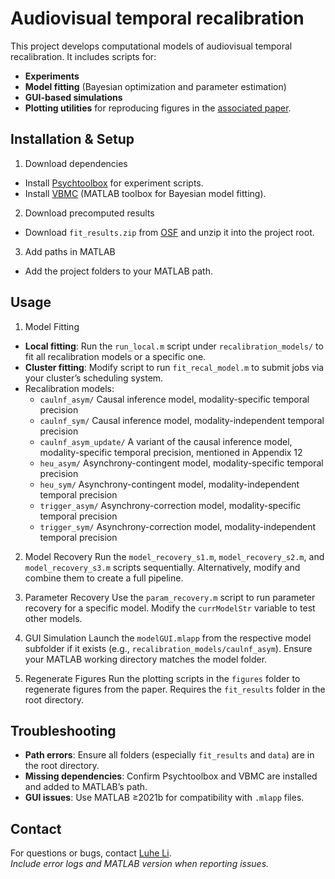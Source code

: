# Audiovisual temporal recalibration

This project develops computational models of audiovisual temporal recalibration. It includes scripts for:  
- **Experiments**  
- **Model fitting** (Bayesian optimization and parameter estimation)  
- **GUI-based simulations**  
- **Plotting utilities** for reproducing figures in the [associated paper](https://elifesciences.org/reviewed-preprints/97765).  

## Installation & Setup

1. Download dependencies
- Install [Psychtoolbox](https://psychtoolbox.org/) for experiment scripts.  
- Install [VBMC](https://github.com/acerbilab/vbmc) (MATLAB toolbox for Bayesian model fitting). 

2. Download precomputed results
- Download `fit_results.zip` from [OSF](https://osf.io/8s7qv/) and unzip it into the project root.  

3. Add paths in MATLAB
- Add the project folders to your MATLAB path.

## Usage

1. Model Fitting
- **Local fitting**: Run the `run_local.m` script under `recalibration_models/` to fit all recalibration models or a specific one.
- **Cluster fitting**: Modify script to run `fit_recal_model.m` to submit jobs via your cluster’s scheduling system.
- Recalibration models:
   - `caulnf_asym/` Causal inference model, modality-specific temporal precision
   - `caulnf_sym/` Causal inference model, modality-independent temporal precision
   - `caulnf_asym_update/` A variant of the causal inference model, modality-specific temporal precision, mentioned in Appendix 12
   - `heu_asym/` Asynchrony-contingent model, modality-specific temporal precision
   - `heu_sym/` Asynchrony-contingent model, modality-independent temporal precision
   - `trigger_asym/` Asynchrony-correction model, modality-specific temporal precision
   - `trigger_sym/` Asynchrony-correction model, modality-independent temporal precision

2. Model Recovery
Run the `model_recovery_s1.m`, `model_recovery_s2.m`, and `model_recovery_s3.m` scripts sequentially. Alternatively, modify and combine them to create a full pipeline. 

3. Parameter Recovery
Use the `param_recovery.m` script to run parameter recovery for a specific model. Modify the `currModelStr` variable to test other models.  

4. GUI Simulation
Launch the `modelGUI.mlapp` from the respective model subfolder if it exists (e.g., `recalibration_models/caulnf_asym`). Ensure your MATLAB working directory matches the model folder.

5. Regenerate Figures
Run the plotting scripts in the `figures` folder to regenerate figures from the paper. Requires the `fit_results` folder in the root directory.  

## Troubleshooting
- **Path errors**: Ensure all folders (especially `fit_results` and `data`) are in the root directory.  
- **Missing dependencies**: Confirm Psychtoolbox and VBMC are installed and added to MATLAB’s path.  
- **GUI issues**: Use MATLAB ≥2021b for compatibility with `.mlapp` files.  

## Contact
For questions or bugs, contact [Luhe Li](mailto:luhe.li@nyu.edu).  
*Include error logs and MATLAB version when reporting issues.*  
